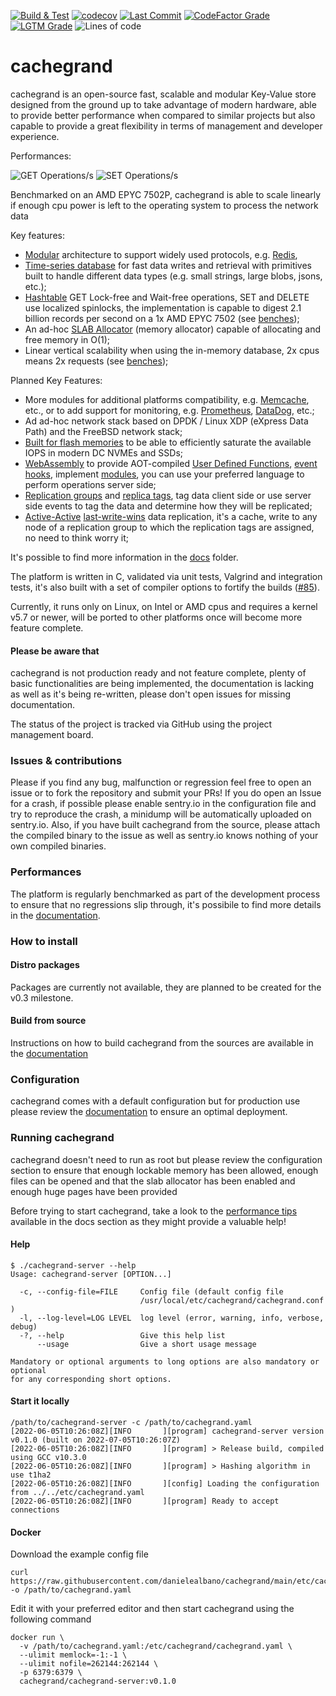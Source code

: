 [![Build & Test](https://github.com/danielealbano/cachegrand/actions/workflows/build_and_test.yml/badge.svg)](https://github.com/danielealbano/cachegrand/actions/workflows/build_and_test.yml)
[![codecov](https://codecov.io/gh/danielealbano/cachegrand/branch/main/graph/badge.svg?token=H4W0N0F7MT)](https://codecov.io/gh/danielealbano/cachegrand)
[![Last Commit](https://img.shields.io/github/commit-activity/m/danielealbano/cachegrand/main)](https://github.com/danielealbano/cachegrand/commits/main)
[![CodeFactor Grade](https://img.shields.io/codefactor/grade/github/danielealbano/cachegrand?label=codefactor%20code%20quality)](https://www.codefactor.io/repository/github/danielealbano/cachegrand)
[![LGTM Grade](https://img.shields.io/lgtm/grade/cpp/github/danielealbano/cachegrand?label=lgtm%20code%20quality)](https://lgtm.com/projects/g/danielealbano/cachegrand/context:cpp)
![Lines of code](https://img.shields.io/tokei/lines/github/danielealbano/cachegrand)

cachegrand
==========

cachegrand is an open-source fast, scalable and modular Key-Value store designed from the ground up to take advantage of
modern hardware, able to provide better performance when compared to similar projects but also capable to provide a
great flexibility in terms of management and developer experience.

Performances:

![GET Operations/s](https://raw.githubusercontent.com/danielealbano/cachegrand/main/docs/benchmarks/cachegrand-v010-amd-epyc-7502p-get-ops.png)
![SET Operations/s](https://raw.githubusercontent.com/danielealbano/cachegrand/main/docs/benchmarks/cachegrand-v010-amd-epyc-7502p-set-ops.png)

Benchmarked on an AMD EPYC 7502P, cachegrand is able to scale linearly if enough cpu power is left to the operating
system to process the network data

Key features:
- [Modular](https://github.com/danielealbano/cachegrand/docs/architecture/modules.md) architecture to support widely used protocols, e.g.
  [Redis](https://github.com/danielealbano/cachegrand/docs/architecture/modules/redis.md),
- [Time-series database](https://github.com/danielealbano/cachegrand/docs/architecture/timeseries-db.md) for fast data writes and retrieval with
  primitives built to handle different data types (e.g. small strings, large blobs, jsons, etc.);
- [Hashtable](https://github.com/danielealbano/cachegrand/docs/architecture/hashtable.md) GET Lock-free and Wait-free operations, SET and DELETE use
  localized spinlocks, the implementation is capable to digest 2.1 billion records per second on a 1x AMD EPYC 7502 (see
  [benches](https://github.com/danielealbano/cachegrand/docs/benchmarks/hashtable.md));
- An ad-hoc [SLAB Allocator](https://github.com/danielealbano/cachegrand/docs/architecture/slab-allocator.md) (memory allocator) capable of allocating and free memory in O(1);
- Linear vertical scalability when using the in-memory database, 2x cpus means 2x requests (see
  [benches](https://github.com/danielealbano/cachegrand/docs/benchmarks/linear-vertical-scalability.md));

Planned Key Features:
- More modules for additional platforms compatibility, e.g. [Memcache](https://github.com/danielealbano/cachegrand/docs/architecture/modules/memcache.md),
  etc., or to add support for monitoring, e.g. [Prometheus](https://github.com/danielealbano/cachegrand/docs/architecture/modules/prometheus.md),
  [DataDog](https://github.com/danielealbano/cachegrand/docs/architecture/modules/datadog.md), etc.;
- Ad ad-hoc network stack based on DPDK / Linux XDP (eXpress Data Path) and the FreeBSD network stack;
- [Built for flash memories](https://github.com/danielealbano/cachegrand/docs/architecture/timeseries-db.md#flash-memories) to be able to efficiently saturate the
  available IOPS in modern DC NVMEs and SSDs;
- [WebAssembly](https://github.com/danielealbano/cachegrand/docs/architecture/webassembly.md) to provide AOT-compiled
  [User Defined Functions](https://github.com/danielealbano/cachegrand/docs/architecture/webassembly/user-defined-functions.md),
  [event hooks](https://github.com/danielealbano/cachegrand/docs/architecture/webassembly/event-hooks.md), implement
  [modules](https://github.com/danielealbano/cachegrand/docs/architecture/webassembly.md#modules), you can use your preferred language to perform operations
  server side;
- [Replication groups](https://github.com/danielealbano/cachegrand/docs/architecture/clustering-and-replication.md#replication-groups) and
  [replica tags](https://github.com/danielealbano/cachegrand/docs/architecture/clustering-and-replication.md#replica-tags), tag data client side or use
  server side events to tag the data and determine how they will be replicated;
- [Active-Active](https://github.com/danielealbano/cachegrand/docs/architecture/clustering-and-replication.md#active-active)
  [last-write-wins](https://github.com/danielealbano/cachegrand/docs/architecture/clustering-and-replication.md#last-write-wins) data replication, it's a
  cache, write to any node of a replication group to which the replication tags are assigned, no need to think worry it;

It's possible to find more information in the [docs](https://github.com/danielealbano/cachegrand/docs/) folder.

The platform is written in C, validated via unit tests, Valgrind and integration tests, it's also built with a set of
compiler options to fortify the builds ([#85](https://github.com/danielealbano/cachegrand/issues/85)).

Currently, it runs only on Linux, on Intel or AMD cpus and requires a kernel v5.7 or newer, will be ported to other
platforms once will become more feature complete.

#### Please be aware that

cachegrand is not production ready and not feature complete, plenty of basic functionalities are being implemented,
the documentation is lacking as well as it's being re-written, please don't open issues for missing documentation.

The status of the project is tracked via GitHub using the project management board.

### Issues & contributions

Please if you find any bug, malfunction or regression feel free to open an issue or to fork the repository and submit
your PRs! If you do open an Issue for a crash, if possible please enable sentry.io in the configuration file and try to
reproduce the crash, a minidump will be automatically uploaded on sentry.io.
Also, if you have built cachegrand from the source, please attach the compiled binary to the issue as well as sentry.io
knows nothing of your own compiled binaries.

### Performances

The platform is regularly benchmarked as part of the development process to ensure that no regressions slip through,
it's possibile to find more details in the [documentation](https://github.com/danielealbano/cachegrand/docs/benchmarks.md).

### How to install

#### Distro packages

Packages are currently not available, they are planned to be created for the v0.3 milestone.

#### Build from source

Instructions on how to build cachegrand from the sources are available in the
[documentation](https://github.com/danielealbano/cachegrand/docs/build-from-source.md)

### Configuration

cachegrand comes with a default configuration but for production use please review the
[documentation](https://github.com/danielealbano/cachegrand/docs/configuration.md) to ensure an optimal deployment.

### Running cachegrand

cachegrand doesn't need to run as root but please review the configuration section to ensure that enough lockable memory
has been allowed, enough files can be opened and that the slab allocator has been enabled and enough huge pages have been provided

Before trying to start cachegrand, take a look to the
[performance tips](https://github.com/danielealbano/cachegrand/docs/performance-tips.md) available in the docs section
as they might provide a valuable help!

#### Help

```shell
$ ./cachegrand-server --help
Usage: cachegrand-server [OPTION...]

  -c, --config-file=FILE     Config file (default config file
                             /usr/local/etc/cachegrand/cachegrand.conf )
  -l, --log-level=LOG LEVEL  log level (error, warning, info, verbose, debug)
  -?, --help                 Give this help list
      --usage                Give a short usage message

Mandatory or optional arguments to long options are also mandatory or optional
for any corresponding short options.
```

#### Start it locally

```shell
/path/to/cachegrand-server -c /path/to/cachegrand.yaml
[2022-06-05T10:26:08Z][INFO       ][program] cachegrand-server version v0.1.0 (built on 2022-07-05T10:26:07Z)
[2022-06-05T10:26:08Z][INFO       ][program] > Release build, compiled using GCC v10.3.0
[2022-06-05T10:26:08Z][INFO       ][program] > Hashing algorithm in use t1ha2
[2022-06-05T10:26:08Z][INFO       ][config] Loading the configuration from ../../etc/cachegrand.yaml
[2022-06-05T10:26:08Z][INFO       ][program] Ready to accept connections
```

#### Docker

Download the example config file

```shell
curl https://raw.githubusercontent.com/danielealbano/cachegrand/main/etc/cachegrand.yaml.skel -o /path/to/cachegrand.yaml
```

Edit it with your preferred editor and then start cachegrand using the following command

```shell
docker run \
  -v /path/to/cachegrand.yaml:/etc/cachegrand/cachegrand.yaml \
  --ulimit memlock=-1:-1 \
  --ulimit nofile=262144:262144 \
  -p 6379:6379 \
  cachegrand/cachegrand-server:v0.1.0
```
